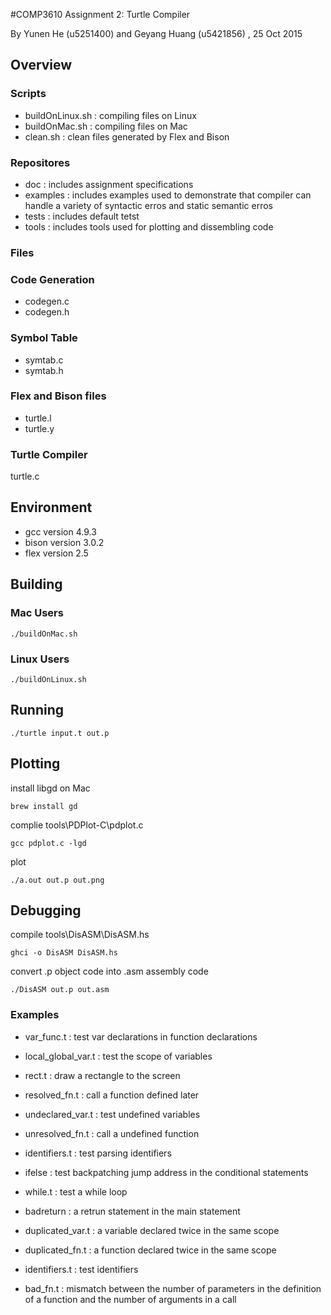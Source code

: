 #COMP3610 Assignment 2: Turtle Compiler

By Yunen He (u5251400) and Geyang Huang (u5421856) , 25 Oct 2015

## Overview

### Scripts

* buildOnLinux.sh : compiling files on Linux
* buildOnMac.sh : compiling files on Mac 
* clean.sh : clean files generated by Flex and Bison

### Repositores
* doc : includes assignment specifications 
* examples : includes examples used to demonstrate that compiler can handle a variety of syntactic erros and static semantic erros
* tests : includes default tetst
* tools : includes tools used for plotting and dissembling code

### Files
### Code Generation
* codegen.c
* codegen.h

### Symbol Table
* symtab.c
* symtab.h

### Flex and Bison files
* turtle.l
* turtle.y

### Turtle Compiler
turtle.c


## Environment
* gcc version 4.9.3
* bison version 3.0.2
* flex version 2.5

## Building
### Mac Users

```
./buildOnMac.sh
```

### Linux Users

```
./buildOnLinux.sh
```

## Running
```
./turtle input.t out.p
```

## Plotting 
install libgd on Mac

```
brew install gd

```

complie tools\PDPlot-C\pdplot.c

```
gcc pdplot.c -lgd

```

plot

```
./a.out out.p out.png  

```

## Debugging

compile tools\DisASM\DisASM.hs

```
ghci -o DisASM DisASM.hs
```

convert .p object code into .asm assembly code

```
./DisASM out.p out.asm
```

### Examples

* var_func.t : test var declarations in function declarations

* local_global_var.t : test the scope of variables

* rect.t : draw a rectangle to the screen

* resolved_fn.t : call a function defined later

* undeclared_var.t : test undefined variables

* unresolved_fn.t : call a undefined function

* identifiers.t : test parsing identifiers

* ifelse : test backpatching jump address in the conditional statements

* while.t : test a while loop

* badreturn : a retrun statement in the main statement

* duplicated_var.t : a variable declared twice in the same scope

* duplicated_fn.t :  a function declared twice in the same scope

* identifiers.t : test identifiers

* bad_fn.t : mismatch between the number of parameters in the definition of a function and the number of arguments in a call